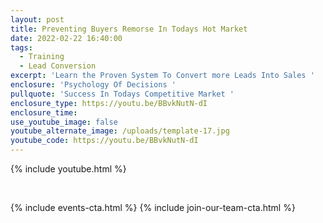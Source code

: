 ```yaml
---
layout: post
title: Preventing Buyers Remorse In Todays Hot Market
date: 2022-02-22 16:40:00
tags:
  - Training
  - Lead Conversion
excerpt: 'Learn the Proven System To Convert more Leads Into Sales '
enclosure: 'Psychology Of Decisions '
pullquote: 'Success In Todays Competitive Market '
enclosure_type: https://youtu.be/BBvkNutN-dI
enclosure_time:
use_youtube_image: false
youtube_alternate_image: /uploads/template-17.jpg
youtube_code: https://youtu.be/BBvkNutN-dI
---
```

{% include youtube.html %}

&nbsp;

{% include events-cta.html %} {% include join-our-team-cta.html %}
